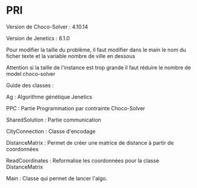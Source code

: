 # PRI
Version de Choco-Solver : 4.10.14


Version de Jenetics : 8.1.0

Pour modifier la taille du problème, il faut modifier dans le main le nom du ficher texte et la variable nombre de ville en dessous

Attention si la taille de l'instance est trop grande il faut réduire le nombre de model choco-solver


Guide des classes : 

Ag : Algorithme génétique Jenetics

PPC : Partie Programmation par contrainte Choco-Solver

SharedSolution : Partie communication

CityConnection : Classe d'encodage

DistanceMatrix : Permet de créer une matrice de distance à partir de coordonnées

ReadCoordinates : Reformalise les coordonnées pour la classe DistanceMatrix

Main : Classe qui permet de lancer l'algo. 
